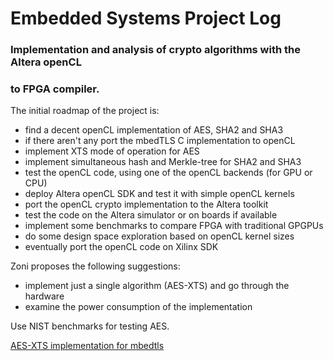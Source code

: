 # Embedded Systems Project Log
### Implementation and analysis of crypto algorithms with the Altera openCL
### to FPGA compiler.

The initial roadmap of the project is:

- find a decent openCL implementation of AES, SHA2 and SHA3
- if there aren't any port the mbedTLS C implementation to openCL
- implement XTS mode of operation for AES
- implement simultaneous hash and Merkle-tree for SHA2 and SHA3
- test the openCL code, using one of the openCL backends (for GPU or CPU)
- deploy Altera openCL SDK and test it with simple openCL kernels
- port the openCL crypto implementation to the Altera toolkit
- test the code on the Altera simulator or on boards if available
- implement some benchmarks to compare FPGA with traditional GPGPUs
- do some design space exploration based on openCL kernel sizes
- eventually port the openCL code on Xilinx SDK

Zoni proposes the following suggestions:

- implement just a single algorithm (AES-XTS) and go through the hardware
- examine the power consumption of the implementation

Use NIST benchmarks for testing AES.

[AES-XTS implementation for mbedtls](https://github.com/ARMmbed/mbedtls/pull/414/files)
